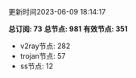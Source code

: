 更新时间2023-06-09 18:14:17

**总订阅: 73**
**总节点: 981**
**有效节点: 351**
- v2ray节点: 282
- trojan节点: 57
- ss节点: 12
